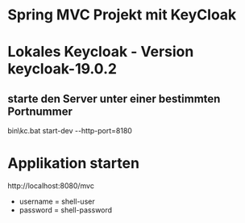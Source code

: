 # Spring MVC Projekt mit KeyCloak

# Lokales Keycloak - Version keycloak-19.0.2
## starte den Server unter einer bestimmten Portnummer
bin\kc.bat start-dev --http-port=8180

# Applikation starten
http://localhost:8080/mvc

* username = shell-user
* password = shell-password
